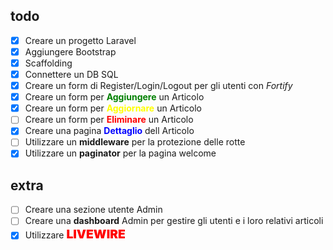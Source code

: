 ## todo

-   [x] Creare un progetto Laravel
-   [x] Aggiungere Bootstrap
-   [x] Scaffolding
-   [x] Connettere un DB SQL
-   [x] Creare un form di Register/Login/Logout per gli utenti con _Fortify_
-   [x] Creare un form per <span style="color: green; font-weight: bold">Aggiungere</span> un Articolo
-   [x] Creare un form per <span style="color: yellow; font-weight: bold">Aggiornare</span> un Articolo
-   [ ] Creare un form per <span style="color: red; font-weight: bold">Eliminare</span> un Articolo
-   [x] Creare una pagina <span style="color: blue; font-weight: bold">Dettaglio</span> dell Articolo
-   [ ] Utilizzare un **middleware** per la protezione delle rotte
-   [x] Utilizzare un **paginator** per la pagina welcome

## extra

-   [ ] Creare una sezione utente Admin
-   [ ] Creare una **dashboard** Admin per gestire gli utenti e i loro relativi articoli
-   [x] Utilizzare <span style="color: red; font-weight: 900; font-size: 1.2rem">LIVEWIRE</span>
